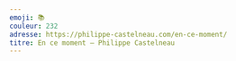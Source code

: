 ```yaml
---
emoji: 📚
couleur: 232
adresse: https://philippe-castelneau.com/en-ce-moment/
titre: En ce moment – Philippe Castelneau
---
```


